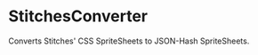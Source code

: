 StitchesConverter
=================

Converts Stitches' CSS SpriteSheets to JSON-Hash SpriteSheets.
